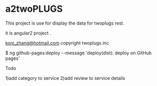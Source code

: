 # a2twoPLUGS

This project is use for display the data for twoplugs rest.

it is angular2 project .

koni_zhang@hotmail.com
copyright twoplugs.inc


$ ng github-pages:deploy --message 'deploy(dist): deploy on GitHub pages' 


Todo

1)add category to service 
2)add review to service details

